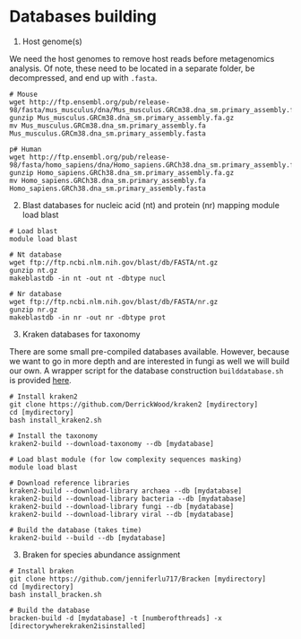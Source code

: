 # Databases building

1) Host genome(s)

We need the host genomes to remove host reads before metagenomics analysis. Of note, these need to be located in a separate folder, be decompressed, and end up with `.fasta`. 

```
# Mouse
wget http://ftp.ensembl.org/pub/release-98/fasta/mus_musculus/dna/Mus_musculus.GRCm38.dna_sm.primary_assembly.fa.gz
gunzip Mus_musculus.GRCm38.dna_sm.primary_assembly.fa.gz
mv Mus_musculus.GRCm38.dna_sm.primary_assembly.fa Mus_musculus.GRCm38.dna_sm.primary_assembly.fasta

p# Human
wget http://ftp.ensembl.org/pub/release-98/fasta/homo_sapiens/dna/Homo_sapiens.GRCh38.dna_sm.primary_assembly.fa.gz
gunzip Homo_sapiens.GRCh38.dna_sm.primary_assembly.fa.gz
mv Homo_sapiens.GRCh38.dna_sm.primary_assembly.fa Homo_sapiens.GRCh38.dna_sm.primary_assembly.fasta
```

2) Blast databases for nucleic acid (nt) and protein (nr) mapping module load blast

```
# Load blast
module load blast

# Nt database
wget ftp://ftp.ncbi.nlm.nih.gov/blast/db/FASTA/nt.gz
gunzip nt.gz
makeblastdb -in nt -out nt -dbtype nucl

# Nr database
wget ftp://ftp.ncbi.nlm.nih.gov/blast/db/FASTA/nr.gz
gunzip nr.gz
makeblastdb -in nr -out nr -dbtype prot
```

3) Kraken databases for taxonomy

There are some small pre-compiled databases available. However, because we want to go in more depth and are interested in fungi as well we will build our own. A wrapper script for the database construction `builddatabase.sh` is provided [here](https://github.com/respiratory-immunology-lab/microbiome-shotgun/blob/master/builddatabase.sh).

```
# Install kraken2
git clone https://github.com/DerrickWood/kraken2 [mydirectory]
cd [mydirectory]
bash install_kraken2.sh

# Install the taxonomy
kraken2-build --download-taxonomy --db [mydatabase]

# Load blast module (for low complexity sequences masking)
module load blast

# Download reference libraries
kraken2-build --download-library archaea --db [mydatabase]
kraken2-build --download-library bacteria --db [mydatabase]
kraken2-build --download-library fungi --db [mydatabase]
kraken2-build --download-library viral --db [mydatabase]

# Build the database (takes time)
kraken2-build --build --db [mydatabase]
```

3) Braken for species abundance assignment

```
# Install braken
git clone https://github.com/jenniferlu717/Bracken [mydirectory]
cd [mydirectory]
bash install_bracken.sh

# Build the database
bracken-build -d [mydatabase] -t [numberofthreads] -x [directorywherekraken2isinstalled]
```
